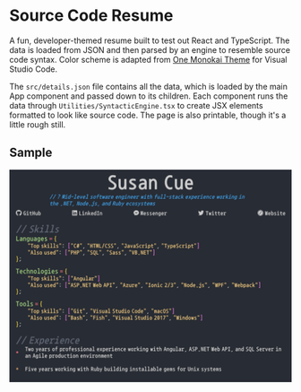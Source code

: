 # Source Code Resume

A fun, developer-themed resume built to test out React and TypeScript. The data is loaded from JSON and then parsed by an engine to resemble source code syntax. Color scheme is adapted from [One Monokai Theme](https://marketplace.visualstudio.com/items?itemName=azemoh.one-monokai) for Visual Studio Code.

The `src/details.json` file contains all the data, which is loaded by the main App component and passed down to its children. Each component runs the data through `Utilities/SyntacticEngine.tsx` to create JSX elements formatted to look like source code. The page is also printable, though it's a little rough still.

## Sample
![Sample](sample.png)

